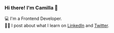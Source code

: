 ### Hi there! I'm Camilla 👋

💻 I'm a Frontend Developer.<br>
✍🏻 I post about what I learn on [LinkedIn](https://www.linkedin.com/in/camilla-priest-stephens/) and [Twitter](https://twitter.com/Camilla_Codes).

 


